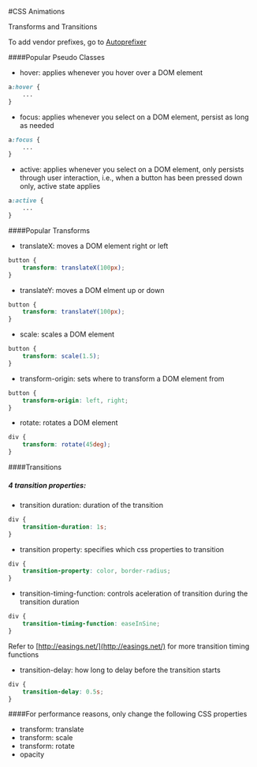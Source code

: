 #CSS Animations

Transforms and Transitions

To add vendor prefixes, go to [Autoprefixer](http://autoprefixer.github.io/)


####Popular Pseudo Classes
* hover: applies whenever you hover over a DOM element
```css
a:hover {
	...
}
```
* focus: applies whenever you select on a DOM element, persist as long as needed
```css
a:focus {
	...
}
```
* active: applies whenever you select on a DOM element, only persists through user interaction, i.e., when a button has been pressed down only, active state applies
```css
a:active {
	...
}
```

####Popular Transforms
* translateX: moves a DOM element right or left
```css
button {
	transform: translateX(100px);
}
```
* translateY: moves a DOM elment up or down 
```css
button {
	transform: translateY(100px);
}
```
* scale: scales a DOM element
```css
button {
	transform: scale(1.5);
}
```
* transform-origin: sets where to transform a DOM element from
```css
button {
	transform-origin: left, right;
}
```
* rotate: rotates a DOM element
```css
div {
	transform: rotate(45deg);
}
```

####Transitions
##### 4 transition properties:
* transition duration: duration of the transition
```css
div {
	transition-duration: 1s;
}
```
* transition property: specifies which css properties to transition
```css
div {
	transition-property: color, border-radius;
}
```
* transition-timing-function: controls aceleration of transition during the transition duration
```css
div {
	transition-timing-function: easeInSine;
}
```
Refer to [http://easings.net/](http://easings.net/) for more transition timing functions
* transition-delay: how long to delay before the transition starts
```css
div {
	transition-delay: 0.5s;
}
```

####For performance reasons, only change the following CSS properties
* transform: translate
* transform: scale
* transform: rotate
* opacity

